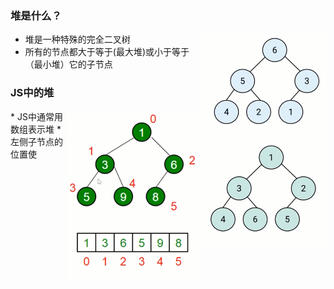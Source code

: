 ### 堆是什么？
<img style="float: right" src="imgs/堆的图示.png" alt="堆的图示"/>

* 堆是一种特殊的完全二叉树
* 所有的节点都大于等于(最大堆)或小于等于（最小堆）它的子节点


### JS中的堆
<img style="float: right" src="imgs/堆及对应数组的形式.png" alt="堆及对应数组的形式"/>
* JS中通常用数组表示堆
* 左侧子节点的位置使
